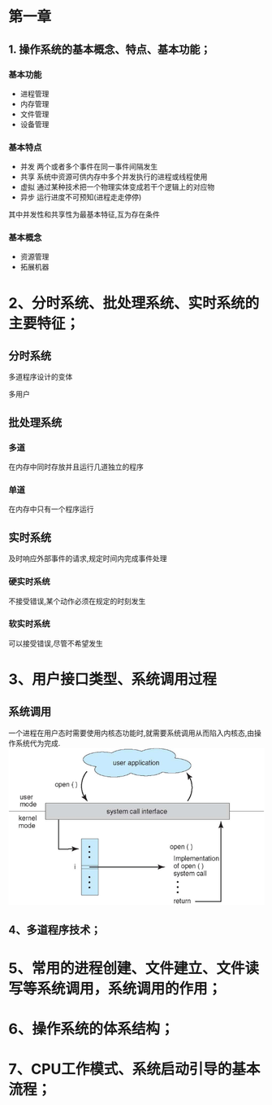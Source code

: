 # 第一章
## 1. 操作系统的基本概念、特点、基本功能；
### 基本功能
- 进程管理
- 内存管理
- 文件管理
- 设备管理
### 基本特点
- 并发  两个或者多个事件在同一事件间隔发生
- 共享  系统中资源可供内存中多个并发执行的进程或线程使用
- 虚拟  通过某种技术把一个物理实体变成若干个逻辑上的对应物
- 异步  运行进度不可预知(进程走走停停)

其中并发性和共享性为最基本特征,互为存在条件
### 基本概念
- 资源管理
- 拓展机器

# 2、分时系统、批处理系统、实时系统的主要特征；
## 分时系统
多道程序设计的变体 
 
多用户
## 批处理系统
### 多道
在内存中同时存放并且运行几道独立的程序

### 单道
在内存中只有一个程序运行
## 实时系统
及时响应外部事件的请求,规定时间内完成事件处理

### 硬实时系统
不接受错误,某个动作必须在规定的时刻发生

### 软实时系统
可以接受错误,尽管不希望发生

# 3、用户接口类型、系统调用过程
## 系统调用
一个进程在用户态时需要使用内核态功能时,就需要系统调用从而陷入内核态,由操作系统代为完成.
![系统调用](pic/系统调用.png)

## 4、多道程序技术；

# 5、常用的进程创建、文件建立、文件读写等系统调用，系统调用的作用；
# 6、操作系统的体系结构；
# 7、CPU工作模式、系统启动引导的基本流程；